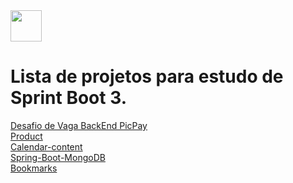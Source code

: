 <img width="50" height="50" loading="lazy" src="https://cdn.jsdelivr.net/gh/devicons/devicon/icons/spring/spring-original.svg" />  

# Lista de projetos para estudo de Sprint Boot 3.

[Desafio de Vaga BackEnd PicPay](pickpaysimplificado)</br>
[Product]()</br>
[Calendar-content](content-calendar)</br>
[Spring-Boot-MongoDB](spring-Boot-MongoDB)</br>
[Bookmarks](bookmarks)</br>



 


